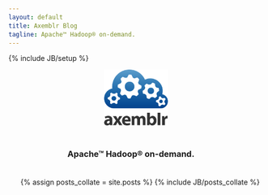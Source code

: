 ```yaml
---
layout: default
title: Axemblr Blog
tagline: Apache™ Hadoop® on-demand.
---
```

{% include JB/setup %}

<div class="hero-unit" style="text-align: center;">
    <a href="http://axemblr.com"><img src="assets/images/axemblr-logo-transparent.png" alt="Axemblr Software Solutions Logo" width="25%"/></a>
    <h3 style="padding: 20px; padding-left: 0px;">Apache™ Hadoop® on-demand.</h3>
</div>

<ul class="unstyled">
    {% assign posts_collate = site.posts %}
    {% include JB/posts_collate %}
</ul>
